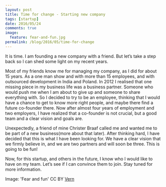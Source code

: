 ```yaml
---
layout: post
title: Time for change - Starting new company
tags: [startup]
date: 2016/05/24
comments: true
image:
  feature: fear-and-fun.jpg
permalink: /blog/2016/05/time-for-change
---
```


It is time. I am founding a new company with a friend. But let’s take a step back so I can shed some light on my recent years.

Most of my friends know me for managing my company, as I did for about 15 years. As a one man show and with more than 15 employees, and with outsourced development in India and Poland. In 2012 I realised that one missing piece in my business life was a business partner. Someone who would push me when I am about to give up and someone to share everything with. So I decided to try to be an employee, thinking that I would have a chance to get to know more right people, and maybe there find a future co-founder there. Now after almost four years of employment and two employers, I have realized that a co-founder is not crucial, but a good team and a clear vision and goals are.

Unexpectedly, a friend of mine Christer Braaf called me and wanted me to be part of a new business(more about that later). After thinking hard, I have decided that this is what I have been looking for. We have a clear vision that we firmly believe in, and we are two partners and will soon be three. This is going to be fun!

Now, for this startup, and others in the future, I know who I would like to have on my team. Let’s see if I can convince them to join. Stay tuned for more information.

Image: 'Fear and fun'  CC BY [Vern](https://flic.kr/p/pUo6BR)
